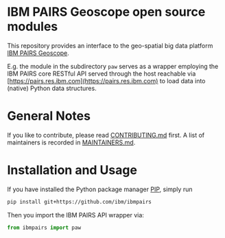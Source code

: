# IBM PAIRS Geoscope open source modules

This repository provides an interface to the geo-spatial big data platform
[IBM PAIRS Geoscope](https://ibmpairs.mybluemix.net).

E.g. the module in the subdirectory `paw` serves as a wrapper employing the IBM PAIRS
core RESTful API served through the host reachable via
[https://pairs.res.ibm.com](https://pairs.res.ibm.com) to load data into (native)
Python data structures.


# General Notes

If you like to contribute, please read [CONTRIBUTING.md](CONTRIBUTING.md) first.
A list of maintainers is recorded in [MAINTAINERS.md](MAINTAINERS.md).


# Installation and Usage

If you have installed the Python package manager [PIP](https://github.com/pypa/pip),
simply run
```Bash
pip install git+https://github.com/ibm/ibmpairs
```
Then you import the IBM PAIRS API wrapper via:
```Python
from ibmpairs import paw
```
